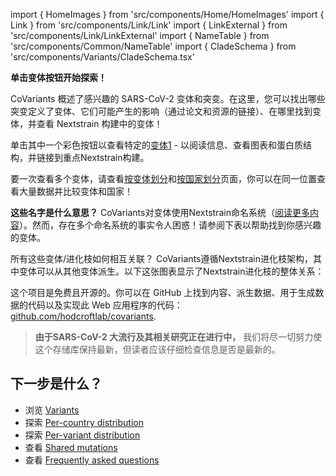 import { HomeImages } from 'src/components/Home/HomeImages'
import { Link } from 'src/components/Link/Link'
import { LinkExternal } from 'src/components/Link/LinkExternal'
import { NameTable } from 'src/components/Common/NameTable'
import { CladeSchema } from 'src/components/Variants/CladeSchema.tsx'

**单击变体按钮开始探索！**

CoVariants 概述了感兴趣的 SARS-CoV-2 变体和突变。在这里，您可以找出哪些突变定义了变体、它们可能产生的影响（通过论文和资源的链接）、在哪里找到变体，并查看 Nextstrain 构建中的变体！

单击其中一个彩色按钮以查看特定的[变体1](/variants) - 以阅读信息、查看图表和蛋白质结构，并链接到重点Nextstrain构建。

要一次查看多个变体，请查看[按变体划分](/per-variant)和[按国家划分](/per-country)页面，你可以在同一位置查看大量数据并比较变体和国家！

<HomeImages/>

**这些名字是什么意思？**
CoVariants对变体使用Nextstrain命名系统（[阅读更多内容](https://nextstrain.org/blog/2021-01-06-updated-SARS-CoV-2-clade-naming/)）。然而，存在多个命名系统的事实令人困惑！请参阅下表以帮助找到你感兴趣的变体。

<NameTable/>

<!-- The variants featured are currently slightly biased towards circulation in Europe: this is simply a reflection that the primary maintainer (Emma Hodcroft) works mostly with European data. We hope to add more variants from other regions soon! -->

所有这些变体/进化枝如何相互关联？ CoVariants遵循Nextstrain进化枝架构，其中变体可以从其他变体派生。以下这张图表显示了Nextstrain进化枝的整体关系：

<CladeSchema/>

这个项目是免费且开源的。你可以在 GitHub 上找到内容、派生数据、用于生成数据的代码以及实现此 Web 应用程序的代码：[github.com/hodcroftlab/covariants](https://github.com/hodcroftlab/covariants/).

> **由于SARS-CoV-2 大流行及其相关研究正在进行中，** 我们将尽一切努力使这个存储库保持最新，但读者应该仔细检查信息是否是最新的。

## 下一步是什么？

- 浏览 [Variants](/variants)
- 探索 [Per-country distribution](/per-country)
- 探索 [Per-variant distribution](/per-variant)
- 查看 [Shared mutations](/shared-mutations)
- 查看 [Frequently asked questions](/faq)
